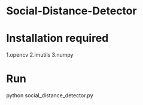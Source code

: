 # Social-Distance-Detector

# Installation required
1.opencv
2.imutils
3.numpy

# Run
python social_distance_detector.py
